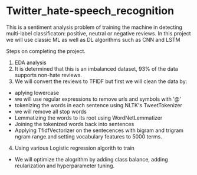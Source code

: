 # Twitter_hate-speech_recognition

This is a sentiment analysis problem of training the machine in detecting multi-label classificaton: positive, neutral or negative reviews. In this project we will use classic ML as well as DL algorithms such as CNN and LSTM

Steps on completing the project.

1) EDA analysis 
2) It is determined that this is an imbalanced dataset, 93% of the data supports non-hate reviews.
3) We will convert the reviews to TFIDF but first we will clean the data by:
  - aplying lowercase
  - we will use regular expressions to remove urls and symbols with '@'
  - tokenizing the words in each sentence using NLTK's TweetTokenizer
  - we will remove all stop words
  - Lemmatizing the words to its root using WordNetLemmatizer
  - Joining the tokenized words back into sentences
  - Applying TfidfVectorizer on the sentecences with bigram and trigram ngram range.and setting vocabulary features to 5000 terms.
4) Using various Logistic regression algorith to train
  - We will optimize the alogrithm by adding class balance, adding reularization and hyperparameter tuning. 

